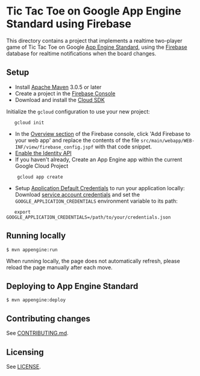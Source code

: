# Tic Tac Toe on Google App Engine Standard using Firebase

This directory contains a project that implements a realtime two-player game of
Tic Tac Toe on Google [App Engine Standard][standard], using the [Firebase] database
for realtime notifications when the board changes.

[Firebase]: https://firebase.google.com
[standard]: https://cloud.google.com/appengine/docs/about-the-standard-environment

## Setup

* Install [Apache Maven][maven] 3.0.5 or later
* Create a project in the [Firebase Console][fb-console]
* Download and install the [Cloud SDK](https://cloud.google.com/sdk/)

Initialize the `gcloud` configuration to use your new project:
```
   gcloud init
```
* In the [Overview section][fb-overview] of the Firebase console, click 'Add
  Firebase to your web app' and replace the contents of the file
  `src/main/webapp/WEB-INF/view/firebase_config.jspf` with that code snippet.
* [Enable the Identity API](https://console.cloud.google.com/apis/api/identitytoolkit.googleapis.com/overview)
* If you haven't already, Create an App Engine app within the current Google Cloud Project
```
    gcloud app create
```
* Setup [Application Default Credentials](https://developers.google.com/identity/protocols/application-default-credentials)
to run your application locally:
Download [service account credentials][creds] and set the `GOOGLE_APPLICATION_CREDENTIALS`
environment variable to its path:
```
   export GOOGLE_APPLICATION_CREDENTIALS=/path/to/your/credentials.json
```

[fb-console]: https://console.firebase.google.com
[sdk]: https://cloud.google.com/sdk
[creds]: https://console.firebase.google.com/iam-admin/serviceaccounts/project?project=_&consoleReturnUrl=https:%2F%2Fconsole.firebase.google.com%2Fproject%2F_%2Fsettings%2Fgeneral%2F
[fb-overview]: https://console.firebase.google.com/project/_/overview
[maven]: https://maven.apache.org

## Running locally

    $ mvn appengine:run

When running locally, the page does not automatically refresh,
please reload the page manually after each move.

## Deploying to App Engine Standard

    $ mvn appengine:deploy

## Contributing changes

See [CONTRIBUTING.md](../../CONTRIBUTING.md).

## Licensing

See [LICENSE](../../LICENSE).

